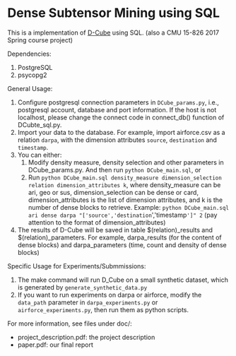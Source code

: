 # Dense Subtensor Mining using SQL
This is a implementation of [D-Cube](http://www.cs.cmu.edu/~kijungs/papers/dcubeWSDM2017.pdf) using SQL. (also a CMU 15-826 2017 Spring course project)

Dependencies:
1. PostgreSQL
2. psycopg2

General Usage:
1. Configure postgresql connection parameters in `DCube_params.py`, i.e., postgresql account, database and port information. If the host is not localhost, please change the connect code in connect_db() function of DCubte_sql.py.
2. Import your data to the database. For example, import airforce.csv as a relation `darpa`, with the dimension attributes `source`, `destination` and `timestamp`.
3. You can either:
   1. Modify density measure, density selection and other parameters in DCube_params.py. And then run `python DCube_main.sql`, or
   2. Run `python DCube_main.sql density_measure dimension_selection relation dimension_attributes k`, where density_measure can be ari, geo or sus, dimension_selection can be dense or card, dimension_attributes is the list of dimension attributes, and k is the number of dense blocks to retrieve. Example: `python DCube_main.sql ari dense darpa "['source','destination`','timestamp`']" 2` (pay attention to the format of dimension_attributes)
4. The results of D-Cube will be saved in table $(relation)_results and $(relation)_parameters. For example, darpa_results (for the content of dense blocks) and darpa_parameters (time, count and density of dense blocks)


Specific Usage for Experiments/Submmissions:
1. The make command will run D_Cube on a small synthetic dataset, which is generated by `generate_synthetic_data.py`
1. If you want to run experiments on darpa or airforce, modify the `data_path` parameter in `darpa_experiments.py` or `airforce_experiments.py`, then run them as python scripts.

For more information, see files under doc/:
- project_description.pdf: the project description
- paper.pdf: our final report